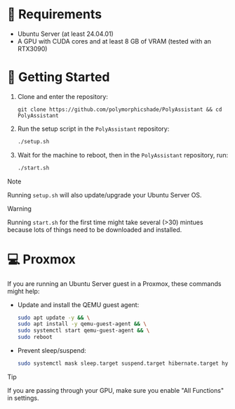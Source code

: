 # 📃 Requirements
- Ubuntu Server (at least 24.04.01)
- A GPU with CUDA cores and at least 8 GB of VRAM (tested with an RTX3090)

# 🚀 Getting Started
1. Clone and enter the repository:
   ```
   git clone https://github.com/polymorphicshade/PolyAssistant && cd PolyAssistant
   ```
2. Run the setup script in the `PolyAssistant` repository:
    ```bash
    ./setup.sh
    ```
3. Wait for the machine to reboot, then in the `PolyAssistant` repository, run:
    ```bash
    ./start.sh
    ```
> [!NOTE]  
> Running `setup.sh` will also update/upgrade your Ubuntu Server OS.

> [!WARNING]
> Running `start.sh` for the first time might take several (>30) mintues because lots of things need to be downloaded and installed.

# 💻 Proxmox
If you are running an Ubuntu Server guest in a Proxmox, these commands might help:

- Update and install the QEMU guest agent:
    ```bash
    sudo apt update -y && \
    sudo apt install -y qemu-guest-agent && \
    sudo systemctl start qemu-guest-agent && \
    sudo reboot
    ```
- Prevent sleep/suspend:
    ```bash
    sudo systemctl mask sleep.target suspend.target hibernate.target hybrid-sleep.target
    ```
> [!TIP]
> If you are passing through your GPU, make sure you enable "All Functions" in settings.